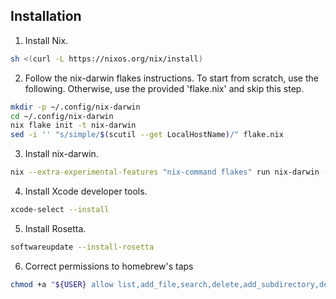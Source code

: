 ## Installation
1. Install Nix.
```sh
sh <(curl -L https://nixos.org/nix/install)
```
2. Follow the nix-darwin flakes instructions.
To start from scratch, use the following. Otherwise, use the provided 'flake.nix' and skip this step.
```sh
mkdir -p ~/.config/nix-darwin
cd ~/.config/nix-darwin
nix flake init -t nix-darwin
sed -i '' "s/simple/$(scutil --get LocalHostName)/" flake.nix
```
3. Install nix-darwin.
```sh
nix --extra-experimental-features "nix-command flakes" run nix-darwin -- switch --flake ~/.config/nix-darwin
```

4. Install Xcode developer tools.
```sh
xcode-select --install
```

5. Install Rosetta.
```sh
softwareupdate --install-rosetta
```

6. Correct permissions to homebrew's taps
```sh
chmod +a "${USER} allow list,add_file,search,delete,add_subdirectory,delete_child,readattr,writeattr,readextattr,writeextattr,readsecurity,writesecurity,chown" /opt/homebrew/Library/Taps/homebrew/
```
